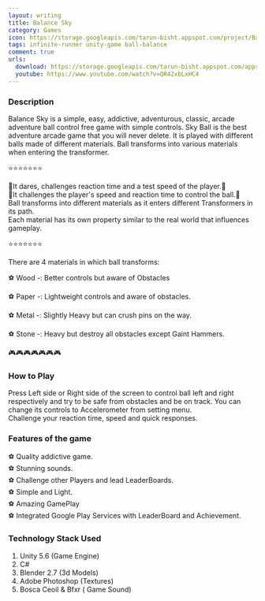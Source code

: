 ```yaml
---
layout: writing
title: Balance Sky
category: Games
icon: https://storage.googleapis.com/tarun-bisht.appspot.com/project/BalanceIcon00bebaea33811533
tags: infinite-runner unity-game ball-balance
comment: true
urls:
  download: https://storage.googleapis.com/tarun-bisht.appspot.com/apps/BalanceSky44cbe5f83e89a6c52.apk
  youtube: https://www.youtube.com/watch?v=QR42xbLxHC4
---
```


### Description

Balance Sky is a simple, easy, addictive, adventurous, classic, arcade adventure ball control free game with simple controls. Sky Ball is the best adventure arcade game that you will never delete. It is played with different balls made of different materials. Ball transforms into various materials when entering the transformer.

⭐️⭐️⭐️⭐️⭐️⭐️⭐️

😤It dares, challenges reaction time and a test speed of the player.😤  
😤It challenges the player's speed and reaction time to control the ball.😤  
Ball transforms into different materials as it enters different Transformers in its path.  
Each material has its own property similar to the real world that influences gameplay.

⭐️⭐️⭐️⭐️⭐️⭐️⭐️

There are 4 materials in which ball transforms:

⚽️ Wood -: Better controls but aware of Obstacles

⚽️ Paper -: Lightweight controls and aware of obstacles.

⚽️ Metal -: Slightly Heavy but can crush pins on the way.

⚽️ Stone -: Heavy but destroy all obstacles except Gaint Hammers.

🎮🎮🎮🎮🎮🎮🎮

### How to Play

Press Left side or Right side of the screen to control ball left and right respectively and try to be safe from obstacles and be on track. You can change its controls to Accelerometer from setting menu.  
Challenge your reaction time, speed and quick responses.

### Features of the game

⚽️ Quality addictive game.  
⚽️ Stunning sounds.  
⚽️ Challenge other Players and lead LeaderBoards.  
⚽️ Simple and Light.  
⚽️ Amazing GamePlay  
⚽️ Integrated Google Play Services with LeaderBoard and Achievement.

### Technology Stack Used

1. Unity 5.6 (Game Engine)
2. C#
3. Blender 2.7 (3d Models)
4. Adobe Photoshop (Textures)
5. Bosca Ceoil & Bfxr ( Game Sound)
